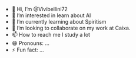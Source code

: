 - 👋 Hi, I’m @Vivibellini72
- 👀 I’m interested in learn about AI
- 🌱 I’m currently learning about Spiritism
- 💞️ I’m looking to collaborate on my work at Caixa.
- 📫 How to reach me I study a lot
- 😄 Pronouns: ...
- ⚡ Fun fact: ...

<!---
Vivibellini72/Vivibellini72 is a ✨ special ✨ repository because its `README.md` (this file) appears on your GitHub profile.
You can click the Preview link to take a look at your changes.
--->
